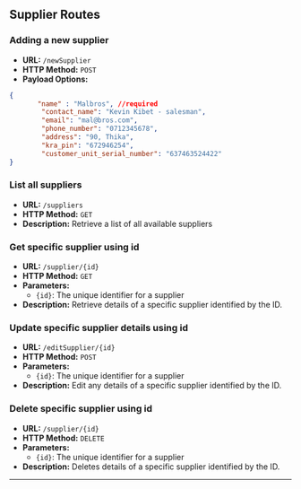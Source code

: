 ## Supplier Routes


### Adding a new supplier

- **URL:** `/newSupplier`
- **HTTP Method:** `POST`
- **Payload Options:**
```json
{
       "name" : "Malbros", //required
        "contact_name": "Kevin Kibet - salesman",
        "email": "mal@bros.com",
        "phone_number": "0712345678",
        "address": "90, Thika",
        "kra_pin": "672946254",
        "customer_unit_serial_number": "637463524422"
}
```

### List all suppliers

- **URL:** `/suppliers`
- **HTTP Method:** `GET`
- **Description:** Retrieve a list of all available suppliers

### Get specific supplier using id

- **URL:** `/supplier/{id}`
- **HTTP Method:** `GET`
- **Parameters:**
  - `{id}`: The unique identifier for a supplier
- **Description:** Retrieve details of a specific supplier identified by the ID.

### Update specific supplier details using id

- **URL:** `/editSupplier/{id}`
- **HTTP Method:** `POST`
- **Parameters:**
  - `{id}`: The unique identifier for a supplier
- **Description:** Edit any details of a specific supplier identified by the ID.

### Delete specific supplier using id

- **URL:** `/supplier/{id}`
- **HTTP Method:** `DELETE`
- **Parameters:**
  - `{id}`: The unique identifier for a supplier
- **Description:** Deletes details of a specific supplier identified by the ID.

---